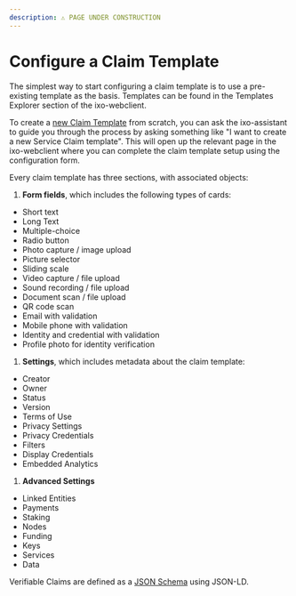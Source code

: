 ```yaml
---
description: ⚠️ PAGE UNDER CONSTRUCTION
---
```


# Configure a Claim Template

The simplest way to start configuring a claim template is to use a pre-existing template as the basis. Templates can be found in the Templates Explorer section of the ixo-webclient.

To create a [new Claim Template](https://app.ixo.world/template/new/template) from scratch, you can ask the ixo-assistant to guide you through the process by asking something like "I want to create a new Service Claim template". This will open up the relevant page in the ixo-webclient where you can complete the claim template setup using the configuration form.

Every claim template has three sections, with associated objects:

1. **Form fields**, which includes the following types of cards:

* Short text
* Long Text
* Multiple-choice
* Radio button
* Photo capture / image upload
* Picture selector
* Sliding scale
* Video capture / file upload
* Sound recording / file upload
* Document scan / file upload
* QR code scan
* Email with validation
* Mobile phone with validation
* Identity and credential with validation
* Profile photo for identity verification

1. **Settings**, which includes metadata about the claim template:

* Creator
* Owner
* Status
* Version
* Terms of Use
* Privacy Settings
* Privacy Credentials
* Filters
* Display Credentials
* Embedded Analytics

1. **Advanced Settings**

* Linked Entities
* Payments
* Staking
* Nodes
* Funding
* Keys
* Services
* Data

Verifiable Claims are defined as a [JSON Schema](../ixo/developers/developer-tools/schema-server/data-asset-schema/) using JSON-LD.
